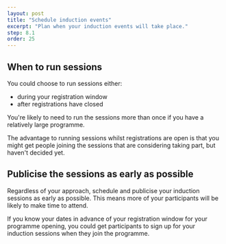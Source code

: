 ```yaml
---
layout: post
title: "Schedule induction events"
excerpt: "Plan when your induction events will take place."
step: 8.1
order: 25
---
```


## When to run sessions

You could choose to run sessions either:

- during your registration window
- after registrations have closed

You're likely to need to run the sessions more than once if you have a relatively large programme.

The advantage to running sessions whilst registrations are open is that you might get people joining the sessions that are considering taking part, but haven't decided yet.

## Publicise the sessions as early as possible

Regardless of your approach, schedule and publicise your induction sessions as early as possible. This means more of your participants will be likely to make time to attend.

If you know your dates in advance of your registration window for your programme opening, you could get participants to sign up for your induction sessions when they join the programme.